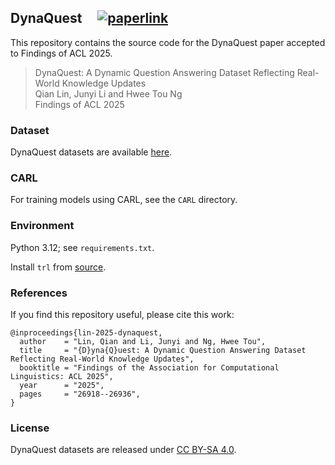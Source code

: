 ## DynaQuest  &nbsp;&nbsp;&nbsp; [![paperlink](https://img.shields.io/badge/Paper-ACL&nbsp;Anthology-blue)](https://aclanthology.org/2025.findings-acl.1380.pdf)
This repository contains the source code for the DynaQuest paper accepted to Findings of ACL 2025.
> DynaQuest: A Dynamic Question Answering Dataset Reflecting Real-World Knowledge Updates <br>
> Qian Lin, Junyi Li and Hwee Tou Ng <br>
> Findings of ACL 2025

### Dataset ###

DynaQuest datasets are available [here](https://drive.google.com/drive/folders/1-kcDw39xbatpurJF94_YMprt8I-G8Ami?usp=drive_link).

### CARL ###
For training models using CARL, see the `CARL` directory.

### Environment ###
Python 3.12; see `requirements.txt`.

Install `trl` from [source](https://github.com/huggingface/trl/tree/v0.11.4).


### References ###
If you find this repository useful, please cite this work:
```
@inproceedings{lin-2025-dynaquest,
  author    = "Lin, Qian and Li, Junyi and Ng, Hwee Tou",
  title     = "{D}yna{Q}uest: A Dynamic Question Answering Dataset Reflecting Real-World Knowledge Updates",
  booktitle = "Findings of the Association for Computational Linguistics: ACL 2025",
  year      = "2025",
  pages     = "26918--26936",
}
```

### License ###

DynaQuest datasets are released under [CC BY-SA 4.0](https://creativecommons.org/licenses/by-sa/4.0/legalcode.txt).

